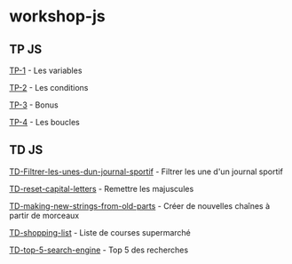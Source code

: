 # workshop-js

## TP JS
[TP-1](tp-1-variables.md) - Les variables

[TP-2](tp-2-conditions.md) - Les conditions

[TP-3](tp-3-bonus.md) - Bonus

[TP-4](tp-4-boucles.md) - Les boucles


## TD JS

[TD-Filtrer-les-unes-dun-journal-sportif](filter-title-newspaper.md) - Filtrer les une d'un journal sportif

[TD-reset-capital-letters](reset-capital-letters.md) - Remettre les majuscules

[TD-making-new-strings-from-old-parts](making-new-strings-from-old-parts.md) - Créer de nouvelles chaînes à partir de morceaux

[TD-shopping-list](shopping-list.md) - Liste de courses supermarché

[TD-top-5-search-engine](top-5-search-engine.md) - Top 5 des recherches
